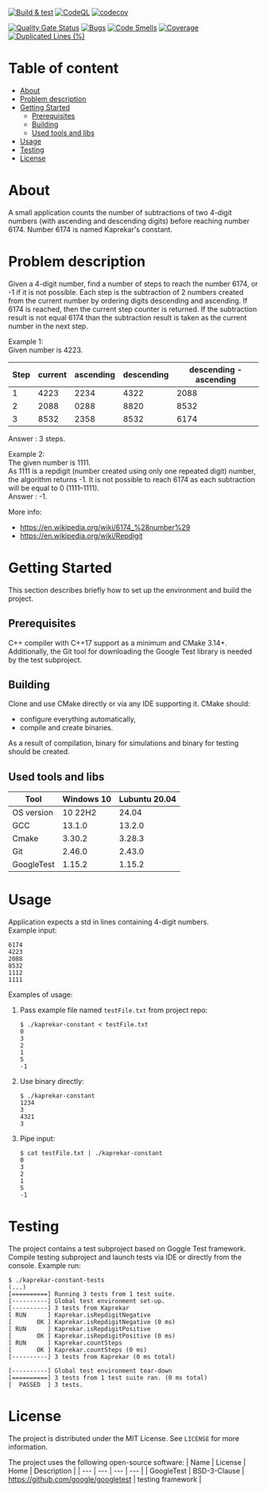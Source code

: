 [![Build & test](https://github.com/przemek83/kaprekar-constant/actions/workflows/buld-and-test.yml/badge.svg)](https://github.com/przemek83/kaprekar-constant/actions/workflows/buld-and-test.yml)
[![CodeQL](https://github.com/przemek83/kaprekar-constant/actions/workflows/github-code-scanning/codeql/badge.svg)](https://github.com/przemek83/kaprekar-constant/actions/workflows/github-code-scanning/codeql)
[![codecov](https://codecov.io/gh/przemek83/kaprekar-constant/graph/badge.svg?token=0WWJZICVVS)](https://codecov.io/gh/przemek83/kaprekar-constant)

[![Quality Gate Status](https://sonarcloud.io/api/project_badges/measure?project=przemek83_kaprekar-constant&metric=alert_status)](https://sonarcloud.io/summary/new_code?id=przemek83_kaprekar-constant)
[![Bugs](https://sonarcloud.io/api/project_badges/measure?project=przemek83_kaprekar-constant&metric=bugs)](https://sonarcloud.io/summary/new_code?id=przemek83_kaprekar-constant)
[![Code Smells](https://sonarcloud.io/api/project_badges/measure?project=przemek83_kaprekar-constant&metric=code_smells)](https://sonarcloud.io/summary/new_code?id=przemek83_kaprekar-constant)
[![Coverage](https://sonarcloud.io/api/project_badges/measure?project=przemek83_kaprekar-constant&metric=coverage)](https://sonarcloud.io/summary/new_code?id=przemek83_kaprekar-constant)
[![Duplicated Lines (%)](https://sonarcloud.io/api/project_badges/measure?project=przemek83_kaprekar-constant&metric=duplicated_lines_density)](https://sonarcloud.io/summary/new_code?id=przemek83_kaprekar-constant)

# Table of content
- [About](#about)
- [Problem description](#problem-description)
- [Getting Started](#getting-started)
   * [Prerequisites](#prerequisites)
   * [Building](#building)
   * [Used tools and libs](#used-tools-and-libs)
- [Usage](#usage)
- [Testing](#testing)
- [License](#license)

# About
A small application counts the number of subtractions of two 4-digit numbers (with ascending and descending digits) before reaching number 6174. Number 6174 is named Kaprekar's constant.

# Problem description
Given a 4-digit number, find a number of steps to reach the number 6174, or -1 if it is not possible. Each step is the subtraction of 2 numbers created from the current number by ordering digits descending and ascending. If 6174 is reached, then the current step counter is returned. If the subtraction result is not equal 6174 than the subtraction result is taken as the current number in the next step.

Example 1:  
Given number is 4223.

| Step | current | ascending | descending | descending - ascending |
| --- | --- | --- | --- | --- | 
| 1 | 4223 | 2234 | 4322 | 2088 |
| 2 | 2088 | 0288 | 8820 | 8532 |
| 3 | 8532 | 2358 | 8532 | 6174 |

Answer : 3 steps. 

Example 2:  
The given number is 1111.  
As 1111 is a repdigit (number created using only one repeated digit) number, the algorithm returns -1. It is not possible to reach 6174 as each subtraction will be equal to 0 (1111–1111).  
Answer : -1.

More info:
* https://en.wikipedia.org/wiki/6174_%28number%29
* https://en.wikipedia.org/wiki/Repdigit

# Getting Started
This section describes briefly how to set up the environment and build the project.

## Prerequisites
C++ compiler with C++17 support as a minimum and CMake 3.14+. Additionally, the Git tool for downloading the Google Test library is needed by the test subproject.

## Building
Clone and use CMake directly or via any IDE supporting it. CMake should:
- configure everything automatically,
- compile and create binaries.

As a result of compilation, binary for simulations and binary for testing should be created.

## Used tools and libs
| Tool |  Windows 10 | Lubuntu 20.04 |
| --- | --- | --- |
| OS version | 10 22H2 | 24.04 |
| GCC | 13.1.0 | 13.2.0 |
| Cmake | 3.30.2 | 3.28.3 |
| Git | 2.46.0 | 2.43.0 |
| GoogleTest | 1.15.2 | 1.15.2 |

# Usage
Application expects a std in lines containing 4-digit numbers.  
Example input:
```
6174
4223
2088
8532
1112
1111
```
Examples of usage:  
1. Pass example file named `testFile.txt` from project repo:
    ```shell
    $ ./kaprekar-constant < testFile.txt
    0
    3
    2
    1
    5
    -1
    ```
2. Use binary directly:
    ```shell
    $ ./kaprekar-constant
    1234
    3
    4321
    3
    ```
3. Pipe input:
    ```shell
    $ cat testFile.txt | ./kaprekar-constant
    0
    3
    2
    1
    5
    -1
    ```
# Testing
The project contains a test subproject based on Goggle Test framework. Compile testing subproject and launch tests via IDE or directly from the console. Example run:
```
$ ./kaprekar-constant-tests
(...)
[==========] Running 3 tests from 1 test suite.
[----------] Global test environment set-up.
[----------] 3 tests from Kaprekar
[ RUN      ] Kaprekar.isRepdigitNegative
[       OK ] Kaprekar.isRepdigitNegative (0 ms)
[ RUN      ] Kaprekar.isRepdigitPositive
[       OK ] Kaprekar.isRepdigitPositive (0 ms)
[ RUN      ] Kaprekar.countSteps
[       OK ] Kaprekar.countSteps (0 ms)
[----------] 3 tests from Kaprekar (0 ms total)

[----------] Global test environment tear-down
[==========] 3 tests from 1 test suite ran. (0 ms total)
[  PASSED  ] 3 tests.

```

# License
The project is distributed under the MIT License. See `LICENSE` for more information.

The project uses the following open-source software:
| Name | License | Home | Description |
| --- | --- | --- | --- |
| GoogleTest | BSD-3-Clause | https://github.com/google/googletest | testing framework |

